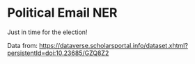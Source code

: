 # Political Email NER 

Just in time for the election!

Data from: https://dataverse.scholarsportal.info/dataset.xhtml?persistentId=doi:10.23685/GZQ8Z2
